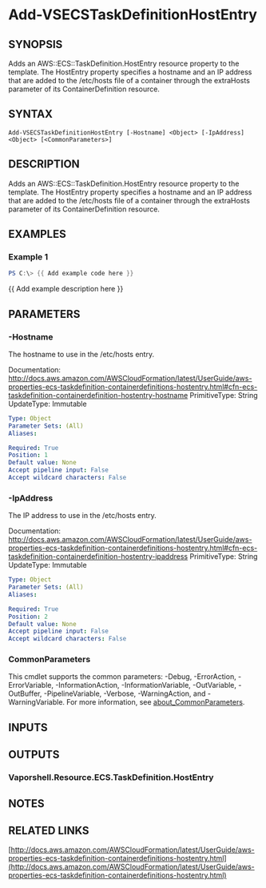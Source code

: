 # Add-VSECSTaskDefinitionHostEntry

## SYNOPSIS
Adds an AWS::ECS::TaskDefinition.HostEntry resource property to the template.
The HostEntry property specifies a hostname and an IP address that are added to the /etc/hosts file of a container through the extraHosts parameter of its ContainerDefinition resource.

## SYNTAX

```
Add-VSECSTaskDefinitionHostEntry [-Hostname] <Object> [-IpAddress] <Object> [<CommonParameters>]
```

## DESCRIPTION
Adds an AWS::ECS::TaskDefinition.HostEntry resource property to the template.
The HostEntry property specifies a hostname and an IP address that are added to the /etc/hosts file of a container through the extraHosts parameter of its ContainerDefinition resource.

## EXAMPLES

### Example 1
```powershell
PS C:\> {{ Add example code here }}
```

{{ Add example description here }}

## PARAMETERS

### -Hostname
The hostname to use in the /etc/hosts entry.

Documentation: http://docs.aws.amazon.com/AWSCloudFormation/latest/UserGuide/aws-properties-ecs-taskdefinition-containerdefinitions-hostentry.html#cfn-ecs-taskdefinition-containerdefinition-hostentry-hostname
PrimitiveType: String
UpdateType: Immutable

```yaml
Type: Object
Parameter Sets: (All)
Aliases:

Required: True
Position: 1
Default value: None
Accept pipeline input: False
Accept wildcard characters: False
```

### -IpAddress
The IP address to use in the /etc/hosts entry.

Documentation: http://docs.aws.amazon.com/AWSCloudFormation/latest/UserGuide/aws-properties-ecs-taskdefinition-containerdefinitions-hostentry.html#cfn-ecs-taskdefinition-containerdefinition-hostentry-ipaddress
PrimitiveType: String
UpdateType: Immutable

```yaml
Type: Object
Parameter Sets: (All)
Aliases:

Required: True
Position: 2
Default value: None
Accept pipeline input: False
Accept wildcard characters: False
```

### CommonParameters
This cmdlet supports the common parameters: -Debug, -ErrorAction, -ErrorVariable, -InformationAction, -InformationVariable, -OutVariable, -OutBuffer, -PipelineVariable, -Verbose, -WarningAction, and -WarningVariable. For more information, see [about_CommonParameters](http://go.microsoft.com/fwlink/?LinkID=113216).

## INPUTS

## OUTPUTS

### Vaporshell.Resource.ECS.TaskDefinition.HostEntry
## NOTES

## RELATED LINKS

[http://docs.aws.amazon.com/AWSCloudFormation/latest/UserGuide/aws-properties-ecs-taskdefinition-containerdefinitions-hostentry.html](http://docs.aws.amazon.com/AWSCloudFormation/latest/UserGuide/aws-properties-ecs-taskdefinition-containerdefinitions-hostentry.html)

